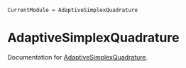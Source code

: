 ```@meta
CurrentModule = AdaptiveSimplexQuadrature
```

# AdaptiveSimplexQuadrature

Documentation for [AdaptiveSimplexQuadrature](https://github.com/zmoitier/AdaptiveSimplexQuadrature.jl).

